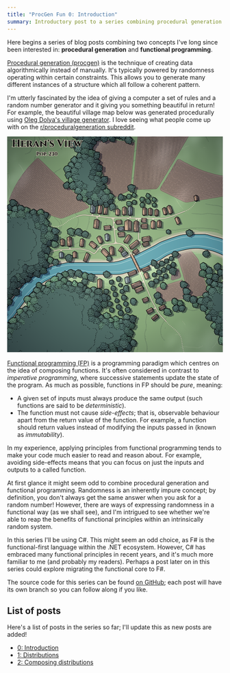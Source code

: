 ```yaml
---
title: "ProcGen Fun 0: Introduction"
summary: Introductory post to a series combining procedural generation and functional programming.
---
```


Here begins a series of blog posts combining two concepts I've long since been
interested in: **procedural generation** and **functional programming**.

[Procedural generation
(procgen)](https://en.wikipedia.org/wiki/Procedural_generation) is the technique
of creating data algorithmically instead of manually. It's typically powered by
randomness operating within certain constraints. This allows you to generate
many different instances of a structure which all follow a coherent pattern.

I'm utterly fascinated by the idea of giving a computer a set of rules and a
random number generator and it giving you something beautiful in return! For
example, the beautiful village map below was generated procedurally using [Oleg
Dolya's village generator](https://watabou.itch.io/village-generator). I love
seeing what people come up with on the [r/proceduralgeneration
subreddit](https://www.reddit.com/r/proceduralgeneration/).

![Procedurally generated village](/assets/images/2024-12-18-PGF-00/village.png)

[Functional programming
(FP)](https://en.wikipedia.org/wiki/Functional_programming) is a programming
paradigm which centres on the idea of composing functions. It's often considered
in contrast to _imperative programming_, where successive statements update the
state of the program. As much as possible, functions in FP should be _pure_,
meaning:

- A given set of inputs must always produce the same output (such functions are
  said to be _deterministic_).
- The function must not cause _side-effects_; that is, observable behaviour
  apart from the return value of the function. For example, a function should
  return values instead of modifying the inputs passed in (known as
  _immutability_).

In my experience, applying principles from functional programming tends to make
your code much easier to read and reason about. For example, avoiding
side-effects means that you can focus on just the inputs and outputs to a called
function.

At first glance it might seem odd to combine procedural generation and
functional programming. Randomness is an inherently impure concept; by
definition, you don't always get the same answer when you ask for a random
number! However, there are ways of expressing randomness in a functional
way (as we shall see), and I'm intrigued to see whether we're able to reap the
benefits of functional principles within an intrinsically random system.

In this series I'll be using C#. This might seem an odd choice, as F# is the
functional-first language within the .NET ecosystem. However, C# has embraced
many functional principles in recent years, and it's much more familiar to me
(and probably my readers). Perhaps a post later on in this series could explore
migrating the functional core to F#.

The source code for this series can be found [on
GitHub](https://github.com/djcarter85/ProcGenFun); each post will have its own
branch so you can follow along if you like.

## <a name="list-of-posts"></a> List of posts

Here's a list of posts in the series so far; I'll update this as new posts are
added!

- [0: Introduction](/2024/12/18/PGF-00)
- [1: Distributions](/2024/12/25/PGF-01)
- [2: Composing distributions](/2025/01/01/PGF-02)
